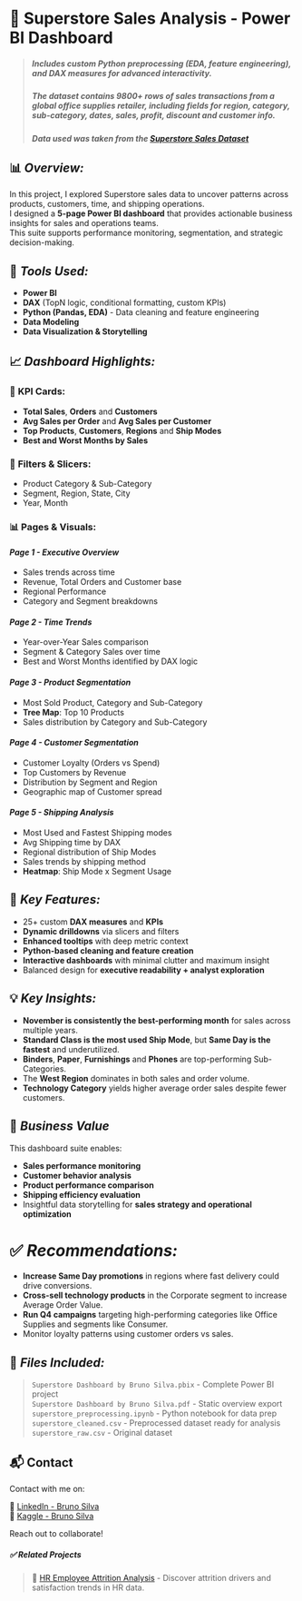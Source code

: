 # 🛒 **Superstore Sales Analysis - Power BI Dashboard**  
> ##### Includes custom Python preprocessing (EDA, feature engineering), and DAX measures for advanced interactivity.
> ##### The dataset contains 9800+ rows of sales transactions from a global office supplies retailer, including fields for region, category, sub-category, dates, sales, profit, discount and customer info.
> ##### Data used was taken from the [Superstore Sales Dataset](https://www.kaggle.com/datasets/rohitsahoo/sales-forecasting)

## 📊 ***Overview:***
In this project, I explored Superstore sales data to uncover patterns across products, customers, time, and shipping operations.  
I designed a **5-page Power BI dashboard** that provides actionable business insights for sales and operations teams.  
This suite supports performance monitoring, segmentation, and strategic decision-making.

## 🔧 ***Tools Used:***
  - **Power BI**  
  - **DAX** (TopN logic, conditional formatting, custom KPIs)  
  - **Python (Pandas, EDA)** - Data cleaning and feature engineering 
  - **Data Modeling**
  - **Data Visualization & Storytelling**

## 📈 ***Dashboard Highlights:***  
  
### 🧾 **KPI Cards:**  
  - **Total Sales**, **Orders** and **Customers**  
  - **Avg Sales per Order** and **Avg Sales per Customer**  
  - **Top Products**, **Customers**, **Regions** and **Ship Modes**   
  - **Best and Worst Months by Sales**
  
### 🧪 **Filters & Slicers:**  
  - Product Category & Sub-Category  
  - Segment, Region, State, City
  - Year, Month
  
### 📊 **Pages & Visuals:**  
  
#### _**Page 1 - Executive Overview**_
  - Sales trends across time
  - Revenue, Total Orders and Customer base
  - Regional Performance
  - Category and Segment breakdowns

#### _**Page 2 - Time Trends**_
  - Year-over-Year Sales comparison
  - Segment & Category Sales over time
  - Best and Worst Months identified by DAX logic

#### _**Page 3 - Product Segmentation**_
  - Most Sold Product, Category and Sub-Category
  - **Tree Map**: Top 10 Products
  - Sales distribution by Category and Sub-Category

#### _**Page 4 - Customer Segmentation**_
  - Customer Loyalty (Orders vs Spend)
  - Top Customers by Revenue
  - Distribution by Segment and Region
  - Geographic map of Customer spread

#### _**Page 5 - Shipping Analysis**_
  - Most Used and Fastest Shipping modes
  - Avg Shipping time by DAX
  - Regional distribution of Ship Modes
  - Sales trends by shipping method
  - **Heatmap**: Ship Mode x Segment Usage
  
## 🎯 ***Key Features:***
  - 25+ custom **DAX measures** and **KPIs**
  - **Dynamic drilldowns** via slicers and filters
  - **Enhanced tooltips** with deep metric context
  - **Python-based cleaning and feature creation**
  - **Interactive dashboards** with minimal clutter and maximum insight
  - Balanced design for **executive readability + analyst exploration**

## 💡 ***Key Insights:***
  - **November is consistently the best-performing month** for sales across multiple years.
  - **Standard Class is the most used Ship Mode**, but **Same Day is the fastest** and underutilized.
  - **Binders**, **Paper**, **Furnishings** and **Phones** are top-performing Sub-Categories.
  - The **West Region** dominates in both sales and order volume.
  - **Technology Category** yields higher average order sales despite fewer customers.

## 🧠 ***Business Value***
This dashboard suite enables:
  - **Sales performance monitoring**
  - **Customer behavior analysis**
  - **Product performance comparison**
  - **Shipping efficiency evaluation**
  - Insightful data storytelling for **sales strategy and operational optimization**

# ✅ ***Recommendations:***
  - **Increase Same Day promotions** in regions where fast delivery could drive conversions.
  - **Cross-sell technology products** in the Corporate segment to increase Average Order Value.
  - **Run Q4 campaigns** targeting high-performing categories like Office Supplies and segments like Consumer.
  - Monitor loyalty patterns using customer orders vs sales.

## 📎 ***Files Included:***  
> `Superstore Dashboard by Bruno Silva.pbix` - Complete Power BI project  
> `Superstore Dashboard by Bruno Silva.pdf` - Static overview export  
> `superstore_preprocessing.ipynb` - Python notebook for data prep  
> `superstore_cleaned.csv` - Preprocessed dataset ready for analysis  
> `superstore_raw.csv` - Original dataset  

## 📬 Contact
Contact with me on:  
  
📍 [LinkedIn - Bruno Silva](https://www.linkedin.com/in/brunosilva1297/)  
📍 [Kaggle - Bruno Silva](https://www.kaggle.com/patinhas)  
  
Reach out to collaborate!

##### ✅ _**Related Projects**_
> 📎 [HR Employee Attrition Analysis](https://github.com/brunopata/HR-Attrition-Analysis-PowerBI/tree/main) - Discover attrition drivers and satisfaction trends in HR data.
